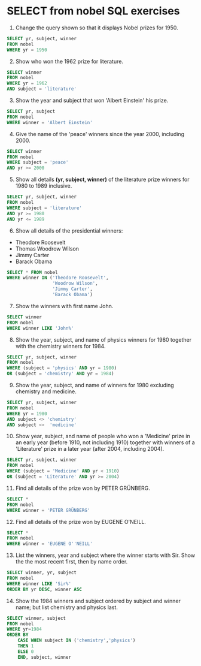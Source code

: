 # SELECT from nobel SQL exercises


1. Change the query shown so that it displays Nobel prizes for 1950. 

```sql
SELECT yr, subject, winner
FROM nobel
WHERE yr = 1950
```

2. Show who won the 1962 prize for literature.

```sql
SELECT winner
FROM nobel
WHERE yr = 1962
AND subject = 'literature'
```

3. Show the year and subject that won 'Albert Einstein' his prize. 

```sql
SELECT yr, subject
FROM nobel
WHERE winner = 'Albert Einstein'
```

4. Give the name of the 'peace' winners since the year 2000, including 2000. 

```sql
SELECT winner
FROM nobel
WHERE subject = 'peace'
AND yr >= 2000
```

5. Show all details **(yr, subject, winner)** of the literature prize winners for 1980 to 1989 inclusive. 

```sql
SELECT yr, subject, winner
FROM nobel
WHERE subject = 'literature'
AND yr >= 1980
AND yr <= 1989
```

6. Show all details of the presidential winners:
- Theodore Roosevelt
- Thomas Woodrow Wilson
- Jimmy Carter
- Barack Obama

```sql
SELECT * FROM nobel
WHERE winner IN ('Theodore Roosevelt',
                 'Woodrow Wilson',
                 'Jimmy Carter',
                 'Barack Obama')
```

7. Show the winners with first name John.

```sql
SELECT winner
FROM nobel
WHERE winner LIKE 'John%'
```

8. Show the year, subject, and name of physics winners for 1980 together with the chemistry winners for 1984.

```sql
SELECT yr, subject, winner
FROM nobel
WHERE (subject = 'physics' AND yr = 1980)
OR (subject = 'chemistry' AND yr = 1984)
```

9. Show the year, subject, and name of winners for 1980 excluding chemistry and medicine.

```sql
SELECT yr, subject, winner
FROM nobel
WHERE yr = 1980
AND subject <> 'chemistry'
AND subject <>  'medicine'
```

10. Show year, subject, and name of people who won a 'Medicine' prize in an early year (before 1910, not including 1910) together with winners of a 'Literature' prize in a later year (after 2004, including 2004).

```sql
SELECT yr, subject, winner
FROM nobel
WHERE (subject = 'Medicine' AND yr < 1910)
OR (subject = 'Literature' AND yr >= 2004)
```

11. Find all details of the prize won by PETER GRÜNBERG.

```sql
SELECT *
FROM nobel
WHERE winner = 'PETER GRÜNBERG'
```

12. Find all details of the prize won by EUGENE O'NEILL.

```sql
SELECT *
FROM nobel
WHERE winner = 'EUGENE O''NEILL'
```

13. List the winners, year and subject where the winner starts with Sir. Show the the most recent first, then by name order.

```sql
SELECT winner, yr, subject
FROM nobel
WHERE winner LIKE 'Sir%'
ORDER BY yr DESC, winner ASC
```

14. Show the 1984 winners and subject ordered by subject and winner name; but list chemistry and physics last.

```sql
SELECT winner, subject
FROM nobel
WHERE yr=1984
ORDER BY
    CASE WHEN subject IN ('chemistry','physics')
    THEN 1
    ELSE 0
    END, subject, winner
```